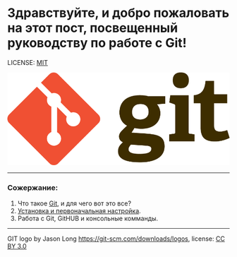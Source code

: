 # Здравствуйте, и добро пожаловать на этот пост, посвещенный руководству по работе с Git!

LICENSE: [MIT](/license.md)

![git-logo](/Assets/Git-Logo-2Color.png)

---

### Сожержание:
1. Что такое [Git](/history.md), и для чего вот это все?
2. [Установка и первоначальная настройка](/setup.md).
3. Работа с Git, GitHUB и консольные комманды. 
---

GIT logo by Jason Long https://git-scm.com/downloads/logos, license: [CC BY 3.0](https://creativecommons.org/licenses/by/3.0/)